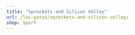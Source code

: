```yaml
---
title: "Sprockets and Silicon Volley"
url: /los-gatos/sprockets-and-silicon-volley/
shop: Sport
---
```

